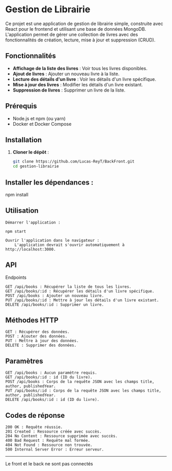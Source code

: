 # Gestion de Librairie

Ce projet est une application de gestion de librairie simple, construite avec React pour le frontend et utilisant une base de données MongoDB. L'application permet de gérer une collection de livres avec des fonctionnalités de création, lecture, mise à jour et suppression (CRUD).



## Fonctionnalités

- **Affichage de la liste des livres** : Voir tous les livres disponibles.
- **Ajout de livres** : Ajouter un nouveau livre à la liste.
- **Lecture des détails d'un livre** : Voir les détails d'un livre spécifique.
- **Mise à jour des livres** : Modifier les détails d'un livre existant.
- **Suppression de livres** : Supprimer un livre de la liste.

## Prérequis

- Node.js et npm (ou yarn)
- Docker et Docker Compose

## Installation

1. **Cloner le dépôt** :
   ```bash
   git clone https://github.com/Lucas-ReyT/BackFront.git
   cd gestion-librairie

## Installer les dépendances :

npm install

## Utilisation

    Démarrer l'application :

    npm start

    Ouvrir l'application dans le navigateur :
        L'application devrait s'ouvrir automatiquement à http://localhost:3000.


## API
Endpoints

    GET /api/books : Récupérer la liste de tous les livres.
    GET /api/books/:id : Récupérer les détails d'un livre spécifique.
    POST /api/books : Ajouter un nouveau livre.
    PUT /api/books/:id : Mettre à jour les détails d'un livre existant.
    DELETE /api/books/:id : Supprimer un livre.

## Méthodes HTTP

    GET : Récupérer des données.
    POST : Ajouter des données.
    PUT : Mettre à jour des données.
    DELETE : Supprimer des données.

## Paramètres

    GET /api/books : Aucun paramètre requis.
    GET /api/books/:id : id (ID du livre).
    POST /api/books : Corps de la requête JSON avec les champs title, author, publishedYear.
    PUT /api/books/:id : Corps de la requête JSON avec les champs title, author, publishedYear.
    DELETE /api/books/:id : id (ID du livre).

## Codes de réponse

    200 OK : Requête réussie.
    201 Created : Ressource créée avec succès.
    204 No Content : Ressource supprimée avec succès.
    400 Bad Request : Requête mal formée.
    404 Not Found : Ressource non trouvée.
    500 Internal Server Error : Erreur serveur.

--------

Le front et le back ne sont pas connectés 
